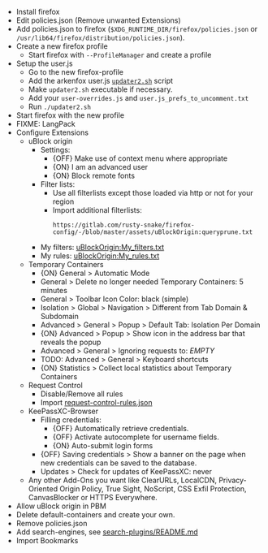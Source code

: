 
 - Install firefox
 - Edit policies.json (Remove unwanted Extensions)
 - Add policies.json to firefox (`$XDG_RUNTIME_DIR/firefox/policies.json` or `/usr/lib64/firefox/distribution/policies.json`).
 - Create a new firefox profile
   - Start firefox with `--ProfileManager` and create a profile
 - Setup the user.js
   - Go to the new firefox-profile
   - Add the arkenfox user.js [`updater2.sh`] script
   - Make `updater2.sh` executable if necessary.
   - Add your `user-overrides.js` and `user.js_prefs_to_uncomment.txt`
   - Run `./updater2.sh`
 - Start firefox with the new profile
 - FIXME: LangPack
 - Configure Extensions
   - uBlock origin
     - Settings:
       - {OFF} Make use of context menu where appropriate
       - {ON} I am an advanced user
       - {ON} Block remote fonts
     - Filter lists:
       - Use all filterlists except those loaded via http or not for your region
       - Import additional filterlists:
         ```
         https://gitlab.com/rusty-snake/firefox-config/-/blob/master/assets/uBlockOrigin:queryprune.txt
         ```
     - My filters: [uBlockOrigin:My_filters.txt]
     - My rules: [uBlockOrigin:My_rules.txt]
   - Temporary Containers
     - {ON} General > Automatic Mode
     - General > Delete no longer needed Temporary Containers: 5 minutes
     - General > Toolbar Icon Color: black (simple)
     - Isolation > Global > Navigation > Different from Tab Domain & Subdomain
     - Advanced > General > Popup > Default Tab: Isolation Per Domain
     - {ON} Advanced > Popup > Show icon in the address bar that reveals the popup
     - Advanced > General > Ignoring requests to: _EMPTY_
     - TODO: Advanced > General > Keyboard shortcuts 
     - {ON} Statistics > Collect local statistics about Temporary Containers
   - Request Control
     - Disable/Remove all rules
     - Import [request-control-rules.json]
   - KeePassXC-Browser
     - Filling credentials:
       - {OFF} Automatically retrieve credentials.
       - {OFF} Activate autocomplete for username fields.
       - {ON} Auto-submit login forms
     - {OFF} Saving credentials > Show a banner on the page when new credentials can be saved to the database.
     - Updates > Check for updates of KeePassXC: never
   - Any other Add-Ons you want like ClearURLs, LocalCDN, Privacy-Oriented Origin Policy, True Sight, NoScript, CSS Exfil Protection, CanvasBlocker or HTTPS Everywhere.
 - Allow uBlock origin in PBM
 - Delete default-containers and create your own.
 - Remove policies.json
 - Add search-engines, see [search-plugins/README.md]
 - Import Bookmarks

[`updater2.sh`]: assets/updater2.sh
[uBlockOrigin:My_filters.txt]: assets/uBlockOrigin:My_filters.txt
[uBlockOrigin:My_rules.txt]: assets/uBlockOrigin:My_rules.txt
[request-control-rules.json]: assets/request-control-rules.json
[search-plugins/README.md]: search-plugins/README.md
